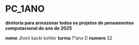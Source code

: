 # PC_1ANO
**diretoria para armazenar todos os projetos de pensamentos computacional do ano de 2025**

**nome** Jhoni kacki kohler **turma** 1°ano D **numero** 32
